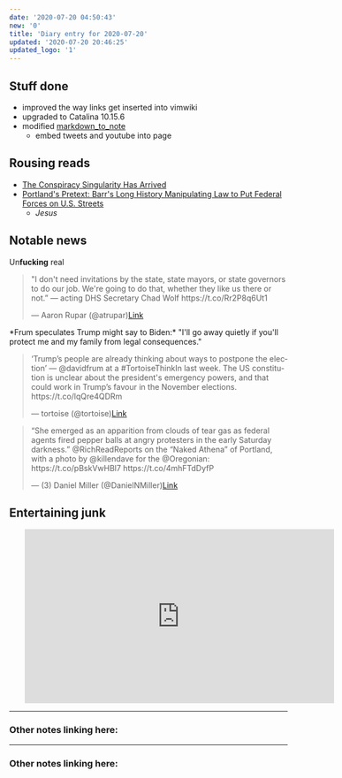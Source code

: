 ```yaml
---
date: '2020-07-20 04:50:43'
new: '0'
title: 'Diary entry for 2020-07-20'
updated: '2020-07-20 20:46:25'
updated_logo: '1'
---
```

## Stuff done
* improved the way links get inserted into vimwiki
* upgraded to Catalina 10.15.6
* modified [markdown_to_note](/markdown_to_note)
  * embed tweets and youtube into page

## Rousing reads
* [The Conspiracy Singularity Has Arrived](https://www.vice.com/en_us/article/v7gz53/the-conspiracy-singularity-has-arrived?utm_source=digg)
* [Portland's Pretext: Barr's Long History Manipulating Law to Put Federal Forces on U.S. Streets](https://www.justsecurity.org/71512/portlands-pretext-barrs-long-history-manipulating-law-to-put-federal-forces-on-u-s-streets/)
  * *Jesus*

## Notable news
Un**fucking** real
<blockquote class="twitter-tweet"><p lang="en" dir="ltr">"I don't need invitations by the state, state mayors, or state governors to do our job. We're going to do that, whether they like us there or not.” — acting DHS Secretary Chad Wolf https://t.co/Rr2P8q6Ut1</p>&mdash; Aaron Rupar (@atrupar)<a href="https://twitter.com/atrupar/status/1285224329878306817)?ref_src=twsrc%5#tfw">Link</a></blockquote><script async src="https://platform.twitter.com/widgets.js" charset="utf-8"></script>
*Frum speculates Trump might say to Biden:* "I'll go away quietly if you'll protect me and my family from legal consequences."
<blockquote class="twitter-tweet"><p lang="en" dir="ltr">‘Trump’s people are already thinking about ways to postpone the election’ — @davidfrum at a #TortoiseThinkIn last week. The US constitution is unclear about the president's emergency powers, and that could work in Trump’s favour in the November elections. https://t.co/lqQre4QDRm</p>&mdash; tortoise (@tortoise)<a href="https://twitter.com/tortoise/status/1285288366683099137)?ref_src=twsrc%5#tfw">Link</a></blockquote><script async src="https://platform.twitter.com/widgets.js" charset="utf-8"></script>
<blockquote class="twitter-tweet"><p lang="en" dir="ltr">“She emerged as an apparition from clouds of tear gas as federal agents fired pepper balls at angry protesters in the early Saturday darkness.” @RichReadReports on the “Naked Athena” of Portland, with a photo by @killendave for the @Oregonian: https://t.co/pBskVwHBl7 https://t.co/4mhFTdDyfP</p>&mdash; (3) Daniel Miller (@DanielNMiller)<a href="https://twitter.com/DanielNMiller/status/1285048709881843713)?ref_src=twsrc%5#tfw">Link</a></blockquote><script async src="https://platform.twitter.com/widgets.js" charset="utf-8"></script>

## Entertaining junk
<iframe width="560" style="margin-left: 2.0em" height="315" src="https://www.youtube.com/embed/1O0F4DIrzjo" frameborder="0" allow="accelerometer; autoplay; encrypted-media; gyroscope; picture-in-picture" allowfullscreen></iframe>

---
### Other notes linking here:

---
### Other notes linking here:

[](/diary)